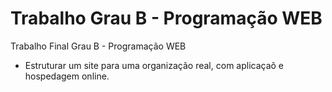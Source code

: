 # Trabalho Grau B - Programação WEB
Trabalho Final Grau B - Programação WEB
- Estruturar um site para uma organização real, com aplicaçaõ e hospedagem online.
